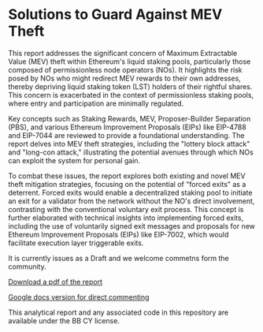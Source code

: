 # Solutions to Guard Against MEV Theft

This report addresses the significant concern of Maximum Extractable Value (MEV) theft within Ethereum's liquid staking pools, particularly those composed of permissionless node operators (NOs). It highlights the risk posed by NOs who might redirect MEV rewards to their own addresses, thereby depriving liquid staking token (LST) holders of their rightful shares. This concern is exacerbated in the context of permissionless staking pools, where entry and participation are minimally regulated.

Key concepts such as Staking Rewards, MEV, Proposer-Builder Separation (PBS), and various Ethereum Improvement Proposals (EIPs) like EIP-4788 and EIP-7044 are reviewed to provide a foundational understanding. The report delves into MEV theft strategies, including the "lottery block attack" and "long-con attack," illustrating the potential avenues through which NOs can exploit the system for personal gain.

To combat these issues, the report explores both existing and novel MEV theft mitigation strategies, focusing on the potential of "forced exits" as a deterrent. Forced exits would enable a decentralized staking pool to initiate an exit for a validator from the network without the NO's direct involvement, contrasting with the conventional voluntary exit process. This concept is further elaborated with technical insights into implementing forced exits, including the use of voluntarily signed exit messages and proposals for new Ethereum Improvement Proposals (EIPs) like EIP-7002, which would facilitate execution layer triggerable exits.

It is currently issues as a Draft and we welcome commetns form the community.

[Download a pdf of the report]([https://github.com/htimsk/ForcedExits/raw/Forced%20Exits.pdf](https://github.com/htimsk/ForcedExits/blob/main/Forced%20Exits.pdf))

[Google docs version for direct commenting](https://docs.google.com/document/d/1waYXhC7QvqegpkQ3nAXcx9_D3Riev39S2W-NpUgAHKI/edit?usp=sharing)

This analytical report and any associated code in this repository are available under the BB CY license. 
